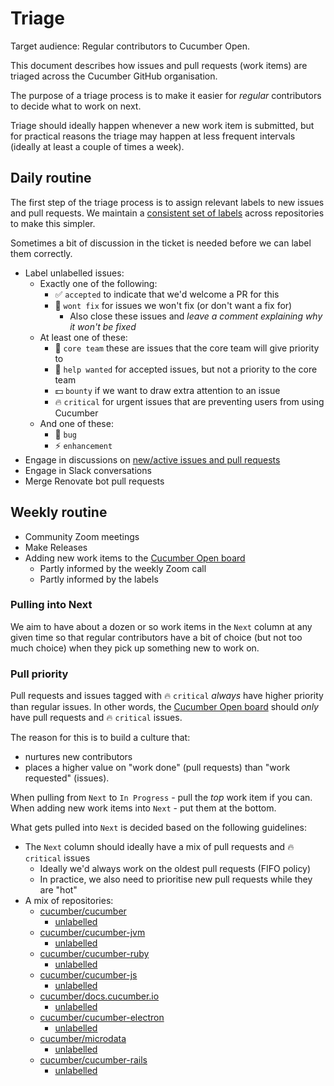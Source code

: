 # Triage

Target audience: Regular contributors to Cucumber Open.

This document describes how issues and pull requests (work items) are triaged across
the Cucumber GitHub organisation.

The purpose of a triage process is to make it easier for *regular* contributors
to decide what to work on next.

Triage should ideally happen whenever a new work item is submitted, but for practical
reasons the triage may happen at less frequent intervals (ideally at least a couple of
times a week).

## Daily routine

The first step of the triage process is to assign relevant labels to new issues and
pull requests. We maintain a [consistent set of labels](https://github.com/cucumber/cucumber/pull/1326)
across repositories to make this simpler.

Sometimes a bit of discussion in the ticket is needed before we can label them correctly.

* Label unlabelled issues:
  * Exactly one of the following:
    * :white_check_mark: `accepted` to indicate that we'd welcome a PR for this
    * :no_good: `wont fix` for issues we won't fix (or don't want a fix for)
      * Also close these issues and *leave a comment explaining why it won't be fixed*
  * At least one of these:
    * :cucumber: `core team` these are issues that the core team will give priority to
    * :pray: `help wanted` for accepted issues, but not a priority to the core team
    * :dollar: `bounty` if we want to draw extra attention to an issue
    * :fire: `critical` for urgent issues that are preventing users from using Cucumber
  * And one of these:
    * :bug: `bug`
    * :zap: `enhancement`
* Engage in discussions on [new/active issues and pull requests](https://github.com/orgs/cucumber/dashboard)
* Engage in Slack conversations
* Merge Renovate bot pull requests

## Weekly routine

* Community Zoom meetings
* Make Releases
* Adding new work items to the [Cucumber Open board]
  * Partly informed by the weekly Zoom call
  * Partly informed by the labels

### Pulling into Next

We aim to have about a dozen or so work items in the `Next` column at any given time
so that regular contributors have a bit of choice (but not too much choice) when they
pick up something new to work on.

### Pull priority

Pull requests and issues tagged with :fire: `critical` *always* have higher priority than regular issues.
In other words, the [Cucumber Open board] should *only* have pull requests and :fire: `critical` issues.

The reason for this is to build a culture that:
* nurtures new contributors
* places a higher value on "work done" (pull requests) than "work requested" (issues).

When pulling from `Next` to `In Progress` - pull the *top* work item if you can.
When adding new work items into `Next` - put them at the bottom.

What gets pulled into `Next` is decided based on the following guidelines:

* The `Next` column should ideally have a mix of pull requests and :fire: `critical` issues
  * Ideally we'd always work on the oldest pull requests (FIFO policy)
  * In practice, we also need to prioritise new pull requests while they are "hot"
* A mix of repositories:
  * [cucumber/cucumber](https://github.com/cucumber/cucumber/issues?q=is%3Aopen+sort%3Acreated-asc)
    * [unlabelled](https://github.com/cucumber/cucumber/issues?q=is%3Aopen+sort%3Acreated-asc+no%3Alabel)
  * [cucumber/cucumber-jvm](https://github.com/cucumber/cucumber-jvm/issues?q=is%3Aopen+sort%3Acreated-asc)
    * [unlabelled](https://github.com/cucumber/cucumber-jvm/issues?q=is%3Aopen+sort%3Acreated-asc+no%3Alabel)
  * [cucumber/cucumber-ruby](https://github.com/cucumber/cucumber-ruby/issues?q=is%3Aopen+sort%3Acreated-asc)
    * [unlabelled](https://github.com/cucumber/cucumber-ruby/issues?q=is%3Aopen+sort%3Acreated-asc+no%3Alabel)
  * [cucumber/cucumber-js](https://github.com/cucumber/cucumber-js/issues?q=is%3Aopen+sort%3Acreated-asc)
    * [unlabelled](https://github.com/cucumber/cucumber-js/issues?q=is%3Aopen+sort%3Acreated-asc+no%3Alabel)
  * [cucumber/docs.cucumber.io](https://github.com/cucumber/docs.cucumber.io/issues?q=is%3Aopen+sort%3Acreated-asc)
    * [unlabelled](https://github.com/cucumber/docs.cucumber.io/issues?q=is%3Aopen+sort%3Acreated-asc+no%3Alabel)
  * [cucumber/cucumber-electron](https://github.com/cucumber/cucumber-electron/issues?q=is%3Aopen+sort%3Acreated-asc)
    * [unlabelled](https://github.com/cucumber/cucumber-electron/issues?q=is%3Aopen+sort%3Acreated-asc+no%3Alabel)
  * [cucumber/microdata](https://github.com/cucumber/microdata/issues?q=is%3Aopen+sort%3Acreated-asc)
    * [unlabelled](https://github.com/cucumber/microdata/issues?q=is%3Aopen+sort%3Acreated-asc+no%3Alabel)
  * [cucumber/cucumber-rails](https://github.com/cucumber/cucumber-rails/issues?q=is%3Aopen+sort%3Acreated-asc)
    * [unlabelled](https://github.com/cucumber/cucumber-rails/issues?q=is%3Aopen+sort%3Acreated-asc+no%3Alabel)

<!-- links -->
[Cucumber Open board]: https://github.com/orgs/cucumber/projects/8
